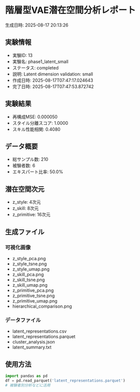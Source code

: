 # 階層型VAE潜在空間分析レポート

生成日時: 2025-08-17 20:13:26

## 実験情報
- 実験ID: 13
- 実験名: phase1_latent_small
- ステータス: completed
- 説明: Latent dimension validation: small
- 作成日時: 2025-08-17T07:47:17.024643
- 完了日時: 2025-08-17T07:47:53.872742

## 実験結果
- 再構成MSE: 0.000050
- スタイル分離スコア: 1.0000
- スキル性能相関: 0.4080

## データ概要
- 総サンプル数: 210
- 被験者数: 6
- エキスパート比率: 50.0%

## 潜在空間次元
- z_style: 4次元
- z_skill: 8次元
- z_primitive: 16次元

## 生成ファイル
### 可視化画像
- z_style_pca.png
- z_style_tsne.png
- z_style_umap.png
- z_skill_pca.png
- z_skill_tsne.png
- z_skill_umap.png
- z_primitive_pca.png
- z_primitive_tsne.png
- z_primitive_umap.png
- hierarchical_comparison.png

### データファイル
- latent_representations.csv
- latent_representations.parquet
- cluster_analysis.json
- latent_summary.txt

## 使用方法
```python
import pandas as pd
df = pd.read_parquet('latent_representations.parquet')
# 被験者別分析などに活用
```
